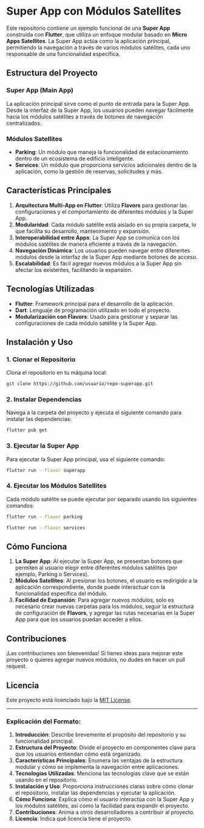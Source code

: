 # Super App con Módulos Satellites

Este repositorio contiene un ejemplo funcional de una **Super App** construida con **Flutter**, que utiliza un enfoque modular basado en **Micro Apps Satellites**. La Super App actúa como la aplicación principal, permitiendo la navegación a través de varios módulos satélites, cada uno responsable de una funcionalidad específica.

## Estructura del Proyecto

### **Super App (Main App)**

La aplicación principal sirve como el punto de entrada para la Super App. Desde la interfaz de la Super App, los usuarios pueden navegar fácilmente hacia los módulos satélites a través de botones de navegación centralizados.

### **Módulos Satellites**

- **Parking**: Un módulo que maneja la funcionalidad de estacionamiento dentro de un ecosistema de edificio inteligente.
- **Services**: Un módulo que proporciona servicios adicionales dentro de la aplicación, como la gestión de reservas, solicitudes y más.

## Características Principales

1. **Arquitectura Multi-App en Flutter**: Utiliza **Flavors** para gestionar las configuraciones y el comportamiento de diferentes módulos y la Super App.
2. **Modularidad**: Cada módulo satélite está aislado en su propia carpeta, lo que facilita su desarrollo, mantenimiento y expansión.
3. **Interoperabilidad entre Apps**: La Super App se comunica con los módulos satélites de manera eficiente a través de la navegación.
4. **Navegación Dinámica**: Los usuarios pueden navegar entre diferentes módulos desde la interfaz de la Super App mediante botones de acceso.
5. **Escalabilidad**: Es fácil agregar nuevos módulos a la Super App sin afectar los existentes, facilitando la expansión.

## Tecnologías Utilizadas

- **Flutter**: Framework principal para el desarrollo de la aplicación.
- **Dart**: Lenguaje de programación utilizado en todo el proyecto.
- **Modularización con Flavors**: Usado para gestionar y separar las configuraciones de cada módulo satélite y la Super App.

## Instalación y Uso

### 1. Clonar el Repositorio

Clona el repositorio en tu máquina local:

```bash
git clone https://github.com/usuario/repo-superapp.git
```

### 2. Instalar Dependencias

Navega a la carpeta del proyecto y ejecuta el siguiente comando para instalar las dependencias:

```bash
flutter pub get
```

### 3. Ejecutar la Super App

Para ejecutar la Super App principal, usa el siguiente comando:

```bash
flutter run --flavor superapp
```

### 4. Ejecutar los Módulos Satellites

Cada módulo satélite se puede ejecutar por separado usando los siguientes comandos:

```bash
flutter run --flavor parking
```

```bash
flutter run --flavor services
```

## Cómo Funciona

1. **La Super App**: Al ejecutar la Super App, se presentan botones que permiten al usuario elegir entre diferentes módulos satélites (por ejemplo, Parking o Services).
2. **Módulos Satellites**: Al presionar los botones, el usuario es redirigido a la aplicación correspondiente, donde puede interactuar con la funcionalidad específica del módulo.
3. **Facilidad de Expansión**: Para agregar nuevos módulos, solo es necesario crear nuevas carpetas para los módulos, seguir la estructura de configuración de **Flavors**, y agregar las rutas necesarias en la Super App para que los usuarios puedan acceder a ellos.

## Contribuciones

¡Las contribuciones son bienvenidas! Si tienes ideas para mejorar este proyecto o quieres agregar nuevos módulos, no dudes en hacer un pull request.

## Licencia

Este proyecto está licenciado bajo la [MIT License](LICENSE).

---

### Explicación del Formato:

1. **Introducción**: Describe brevemente el propósito del repositorio y su funcionalidad principal.
2. **Estructura del Proyecto**: Divide el proyecto en componentes clave para que los usuarios entiendan cómo está organizado.
3. **Características Principales**: Enumera las ventajas de la estructura modular y cómo se implementa la navegación entre aplicaciones.
4. **Tecnologías Utilizadas**: Menciona las tecnologías clave que se están usando en el repositorio.
5. **Instalación y Uso**: Proporciona instrucciones claras sobre cómo clonar el repositorio, instalar las dependencias y ejecutar la aplicación.
6. **Cómo Funciona**: Explica cómo el usuario interactúa con la Super App y los módulos satélites, así como la facilidad para expandir el proyecto.
7. **Contribuciones**: Anima a otros desarrolladores a contribuir al proyecto.
8. **Licencia**: Indica qué licencia tiene el proyecto.
